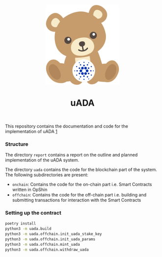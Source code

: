 <div align="center">

<img  src="https://raw.githubusercontent.com/teddy-swap/uada-contracts/main/uada-logo.png" width="240" />
<h1 style="text-align: center;">uADA</h1></br>
</div>

This repository contains the documentation and code for the implementation
of uADA [1]

### Structure

The directory `report` contains a report on the outline and planned implementation of the uADA system.

The directory `uada` contains the code for the blockchain part of the system.
The following subdirectories are present:

- `onchain`: Contains the code for the on-chain part i.e. Smart Contracts written in OpShin
- `offchain`: Contains the code for the off-chain part i.e. building and submitting transactions for interaction with the Smart Contracts


### Setting up the contract

```bash
poetry install
python3 -m uada.build
python3 -m uada.offchain.init_uada_stake_key
python3 -m uada.offchain.init_uada_params
python3 -m uada.offchain.mint_uada
python3 -m uada.offchain.withdraw_uada
```


[1]: https://medium.com/@TeddySwapDEX/introducing-uada-a-unique-liquidity-provision-solution-e9f66834dd60
